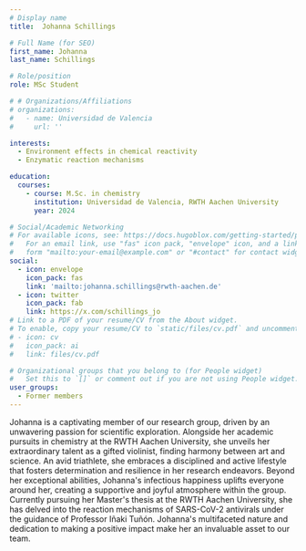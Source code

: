 ```yaml
---
# Display name
title:  Johanna Schillings

# Full Name (for SEO)
first_name: Johanna
last_name: Schillings

# Role/position
role: MSc Student

# # Organizations/Affiliations
# organizations:
#   - name: Universidad de Valencia
#     url: ''

interests:
  - Environment effects in chemical reactivity
  - Enzymatic reaction mechanisms

education:
  courses:
    - course: M.Sc. in chemistry
      institution: Universidad de Valencia, RWTH Aachen University
      year: 2024

# Social/Academic Networking
# For available icons, see: https://docs.hugoblox.com/getting-started/page-builder/#icons
#   For an email link, use "fas" icon pack, "envelope" icon, and a link in the
#   form "mailto:your-email@example.com" or "#contact" for contact widget.
social:
  - icon: envelope
    icon_pack: fas
    link: 'mailto:johanna.schillings@rwth-aachen.de'
  - icon: twitter
    icon_pack: fab
    link: https://x.com/schillings_jo
# Link to a PDF of your resume/CV from the About widget.
# To enable, copy your resume/CV to `static/files/cv.pdf` and uncomment the lines below.
# - icon: cv
#   icon_pack: ai
#   link: files/cv.pdf

# Organizational groups that you belong to (for People widget)
#   Set this to `[]` or comment out if you are not using People widget.
user_groups:
  - Former members
---
```


Johanna is a captivating member of our research group, driven by an unwavering passion for scientific exploration. Alongside her academic pursuits in chemistry at the RWTH Aachen University, she unveils her extraordinary talent as a gifted violinist, finding harmony between art and science. An avid triathlete, she embraces a disciplined and active lifestyle that fosters determination and resilience in her research endeavors. Beyond her exceptional abilities, Johanna's infectious happiness uplifts everyone around her, creating a supportive and joyful atmosphere within the group. Currently pursuing her Master's thesis at the RWTH Aachen University, she has delved into the reaction mechanisms of SARS-CoV-2 antivirals under the guidance of Professor Iñaki Tuñón. Johanna's multifaceted nature and dedication to making a positive impact make her an invaluable asset to our team.

